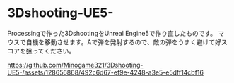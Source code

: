 # 3Dshooting-UE5-
Processingで作った3DshootingをUnreal Engine5で作り直したものです。
マウスで自機を移動させます。Aで弾を発射するので、敵の弾をうまく避けて好スコアを狙ってください。

https://github.com/Minogame321/3Dshooting-UE5-/assets/128656868/492c6d67-ef9e-4248-a3e5-e5dff14cbf16

